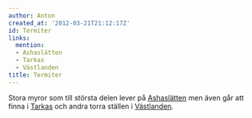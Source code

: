 ```yaml
---
author: Anton
created_at: '2012-03-21T21:12:17Z'
id: Termiter
links:
  mention:
  - Ashaslätten
  - Tarkas
  - Västlanden
title: Termiter
---
```


Stora myror som till största delen lever på [Ashaslätten] men även går att finna i [Tarkas] och
andra torra ställen i [Västlanden].

  [Ashaslätten]: Ashaslätten
  [Tarkas]: Tarkas
  [Västlanden]: Västlanden
